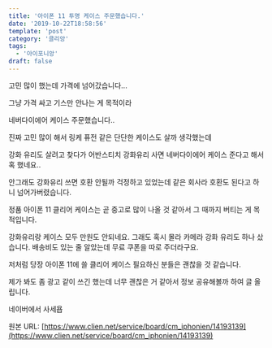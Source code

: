 ```yaml
---
title: '아이폰 11 투명 케이스 주문했습니다.'
date: '2019-10-22T18:58:56'
template: 'post'
category: '클리앙'
tags: 
  - '아이포니앙'
draft: false
---
```


고민 많이 했는데 가격에 넘어갔습니다...

  

그냥 가격 싸고 기스만 안나는 게 목적이라

  

네버다이에어 케이스 주문했습니다..

  

진짜 고민 많이 해서 링케 퓨전 같은 단단한 케이스도 살까 생각했는데

  

강화 유리도 살려고 찾다가 어반스티치 강화유리 사면 네버다이에어 케이스 준다고 해서 혹 했네요..

  

안그래도 강화유리 쓰면 호환 안될까 걱정하고 있었는데 같은 회사라 호환도 된다고 하니 넘어가버렸습니다.

  

정품 아이폰 11 클리어 케이스는 곧 중고로 많이 나올 것 같아서 그 때까지 버티는 게 목적입니다.

  

강화유리랑 케이스 모두 만원도 안되네요. 그래도 혹시 몰라 카메라 강화 유리도 하나 샀습니다. 배송비도 있는 줄 알았는데 무료 쿠폰을 따로 주더라구요.

  

저처럼 당장 아이폰 11에 쓸 클리어 케이스 필요하신 분들은 괜찮을 것 같습니다.

  

제가 봐도 좀 광고 같이 쓰긴 했는데 너무 괜찮은 거 같아서 정보 공유해볼까 하여 글 올립니다.

  

네이버에서 사세욥

원본 URL: [https://www.clien.net/service/board/cm_iphonien/14193139](https://www.clien.net/service/board/cm_iphonien/14193139)